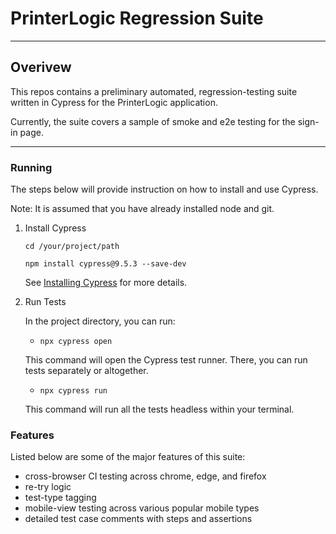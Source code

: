 # PrinterLogic Regression Suite
---
## Overivew
This repos contains a preliminary automated, regression-testing suite written in Cypress for the PrinterLogic application.

Currently, the suite covers a sample of smoke and e2e testing for the sign-in page. 

---
### Running
The steps below will provide instruction on how to install and use Cypress.

Note: It is assumed that you have already installed node and git.

   1. Install Cypress
   
        `cd /your/project/path`
        
        `npm install cypress@9.5.3 --save-dev`
        
      See [Installing Cypress](https://docs.cypress.io/guides/getting-started/installing-cypress) for more details.
  
   2. Run Tests
   
	     In the project directory, you can run:
         
         * `npx cypress open` 
	    
	     This command will open the Cypress test runner. There, you can run tests separately or altogether. 
       
         * `npx cypress run` 
	       
       This command will run all the tests headless within your terminal.
  
### Features
Listed below are some of the major features of this suite:

 * cross-browser CI testing across chrome, edge, and firefox 
 * re-try logic 
 * test-type tagging
 * mobile-view testing across various popular mobile types
 * detailed test case comments with steps and assertions


